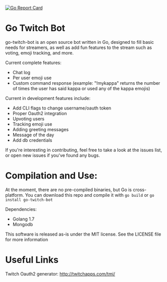 [![Go Report Card](https://goreportcard.com/badge/github.com/codymalick/go-twitch-bot)](https://goreportcard.com/report/github.com/codymalick/go-twitch-bot)
# Go Twitch Bot
go-twitch-bot is an open source bot written in Go, designed to fill basic needs for streamers, as well as add fun features to the stream such as voting, emoji tracking, and more.

Current complete features:
- Chat log
- Per user emoji use
- Custom command response (example: "!mykappa" returns the number of times the user has said kappa or used any of the kappa emojis)

Current in development features include:
- Add CLI flags to change username/oauth token
- Proper Oauth2 integration
- Upvoting users
- Tracking emoji use
- Adding greeting messages
- Message of the day
- Add db credentials

If you're interesting in contributing, feel free to take a look at the issues list, or open new issues if you've found any bugs. 

# Compilation and Use:
At the moment, there are no pre-compiled binaries, but Go is cross-platform. You can download this repo and compile it with
`go build` or `go install go-twitch-bot`

Dependencies:
- Golang 1.7
- Mongodb


This software is released as-is under the MIT license. See the LICENSE file for more information


# Useful Links
Twitch Oauth2 generator: http://twitchapps.com/tmi/
